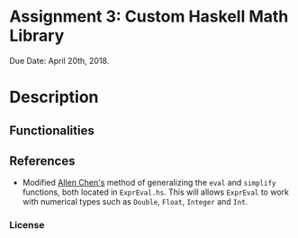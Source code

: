 # Assignment 3: Custom Haskell Math Library

Due Date: April 20th, 2018.

# Description


## Functionalities

## References
  - Modified [Allen Chen's](https://github.com/chenc118/CS1XA3/blob/master/Assign3/ExprDiff.hs) method of generalizing the `eval` and `simplify` functions, both located in `ExprEval.hs`. This will allows `ExprEval` to work with numerical types such as `Double`, `Float`, `Integer` and `Int`.  
 

### License

